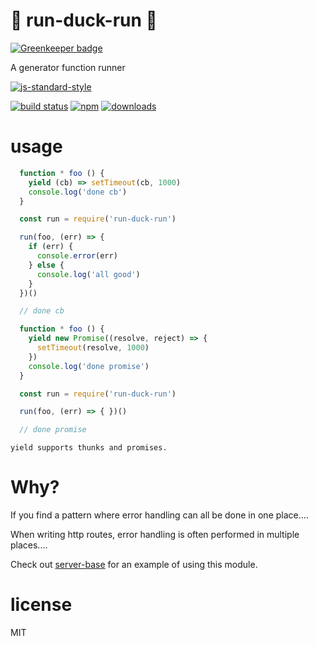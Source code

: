 # 🦆 run-duck-run 🦆

[![Greenkeeper badge](https://badges.greenkeeper.io/JamesKyburz/run-duck-run.svg)](https://greenkeeper.io/)

A generator function runner

[![js-standard-style](https://cdn.rawgit.com/feross/standard/master/badge.svg)](https://github.com/feross/standard)

[![build status](https://api.travis-ci.org/JamesKyburz/run-duck-run.svg)](https://travis-ci.org/JamesKyburz/run-duck-run)
[![npm](https://img.shields.io/npm/v/run-duck-run.svg)](https://npmjs.org/package/run-duck-run)
[![downloads](https://img.shields.io/npm/dm/run-duck-run.svg)](https://npmjs.org/package/run-duck-run)

# usage

```javascript
  function * foo () {
    yield (cb) => setTimeout(cb, 1000)
    console.log('done cb')
  }

  const run = require('run-duck-run')

  run(foo, (err) => {
    if (err) {
      console.error(err)
    } else {
      console.log('all good')
    }
  })()

  // done cb
```

```javascript
  function * foo () {
    yield new Promise((resolve, reject) => {
      setTimeout(resolve, 1000)
    })
    console.log('done promise')
  }

  const run = require('run-duck-run')

  run(foo, (err) => { })()

  // done promise
```

`yield supports thunks and promises.`

# Why?

If you find a pattern where error handling can all be done in one place....

When writing http routes, error handling is often performed in multiple places....

Check out [server-base](https://npm.im/server-base) for an example of using this module.

# license

MIT
